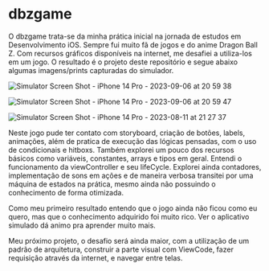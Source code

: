 # dbzgame


O dbzgame trata-se da minha prática inicial na jornada de estudos em Desenvolvimento iOS. Sempre fui muito fã de jogos e do anime Dragon Ball Z.
Com recursos gráficos disponíveis na internet, me desafiei a utiliza-los em um jogo.
O resultado é o projeto deste repositório e segue abaixo algumas imagens/prints capturadas do simulador.

![Simulator Screen Shot - iPhone 14 Pro - 2023-09-06 at 20 59 38](https://github.com/renatohissa/dbzgame/assets/114428972/ec37d461-ebb3-42b6-ad8c-7b98701d5ef8)

![Simulator Screen Shot - iPhone 14 Pro - 2023-09-06 at 20 59 47](https://github.com/renatohissa/dbzgame/assets/114428972/908b357a-31e6-4bcc-a3e7-06eaf72719e7)

![Simulator Screen Shot - iPhone 14 Pro - 2023-08-11 at 21 27 37](https://github.com/renatohissa/dbzgame/assets/114428972/6846a90e-6783-479f-8e66-3ad302bda6f5)

Neste jogo pude ter contato com storyboard, criação de botões, labels, animações, além de pratica de execução das lógicas pensadas, com o uso de condicionais e hitboxs. 
Também explorei um pouco dos recursos básicos como variáveis, constantes, arrays e tipos em geral.
Entendi o funcionamento da viewController e seu lifeCycle.
Explorei ainda contadores, implementação de sons em ações e de maneira verbosa transitei por uma máquina de estados na prática, mesmo ainda não possuindo o conhecimento de forma otimizada.

Como meu primeiro resultado entendo que o jogo ainda não ficou como eu quero, mas que o conhecimento adquirido foi muito rico. Ver o aplicativo simulado dá animo pra aprender muito mais.

Meu próximo projeto, o desafio será ainda maior, com a utilização de um padrão de arquitetura, construir a parte visual com ViewCode, fazer requisição através da internet, e navegar entre telas.
